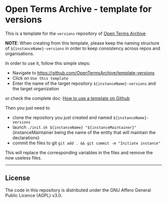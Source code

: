 # Open Terms Archive - template for versions

This is a template for the `versions` repository of [Open Terms Archive](https://opentermsarchive.org)

**NOTE**: When creating from this template, please keep the naming structure of `${instanceName}-versions` in order to keep consistency across repos and organisations. 

In order to use it, follow this simple steps:
- Navigate to https://github.com/OpenTermsArchive/template-versions
- Click on `Use this template`
- Enter the name of the target repository `${instanceName}-versions` and the target organization

or check the complete doc: [How to use a template on Github](https://docs.github.com/en/github-ae@latest/repositories/creating-and-managing-repositories/creating-a-repository-from-a-template)

Then you just need to
- clone the repository you just created and named `${instanceName}-versions`
- launch `./init.sh ${instanceName} "${instanceMaintainer}"` (instanceMaintainer being the name of the entity that will maintain the declarations)
- commit the files to git `git add . && git commit -m "Initiate instance"`

This will replace the corresponding variables in the files and remove the now useless files.


- - - -

## License

The code in this repository is distributed under the GNU Affero General Public Licence (AGPL) v3.0.
